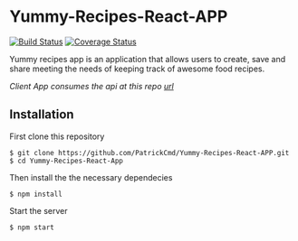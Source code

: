 # Yummy-Recipes-React-APP

[![Build Status](https://travis-ci.org/PatrickCmd/Yummy-Recipes-React-APP.svg?branch=master)](https://travis-ci.org/PatrickCmd/Yummy-Recipes-React-APP)
[![Coverage Status](https://coveralls.io/repos/github/PatrickCmd/Yummy-Recipes-React-APP/badge.svg?branch=ch-setup-and-write-tests-154315871)](https://coveralls.io/github/PatrickCmd/Yummy-Recipes-React-APP?branch=ch-setup-and-write-tests-154315871)

Yummy recipes app is an application that allows users to create, save and share meeting the needs of keeping track of awesome food recipes.

*Client App consumes the api at this repo [url](https://github.com/PatrickCmd/Yummy-Recipe-RestAPI/)*

## Installation
First clone this repository
```
$ git clone https://github.com/PatrickCmd/Yummy-Recipes-React-APP.git
$ cd Yummy-Recipes-React-App
```
Then install the the necessary dependecies
```
$ npm install
```
Start the server
```
$ npm start
```